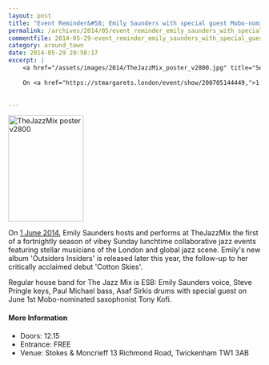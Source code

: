 ```yaml
---
layout: post
title: "Event Reminder&#58; Emily Saunders with special guest Mobo-nominated saxophonist Tony Kofi"
permalink: /archives/2014/05/event_reminder_emily_saunders_with_special_guest_m.html
commentfile: 2014-05-29-event_reminder_emily_saunders_with_special_guest_m
category: around_town
date: 2014-05-29 20:58:17
excerpt: |
    <a href="/assets/images/2014/TheJazzMix_poster_v2800.jpg" title="See larger version of - TheJazzMix poster v2800"><img src="/assets/images/2014/TheJazzMix_poster_v2800_thumb.jpg" width="150" height="212" alt="TheJazzMix poster v2800" class="photo right" /></a>
    
    On <a href="https://stmargarets.london/event/show/200705144449,">1 June 2014</a> Emily Saunders hosts and performs at TheJazzMix the first of a fortnightly season of vibey Sunday lunchtime collaborative jazz events featuring stellar musicians of the London and global jazz scene. Emily's new album 'Outsiders Insiders' is released later this year, the follow-up to her critically acclaimed debut 'Cotton Skies'.
    

---
```


<a href="/assets/images/2014/TheJazzMix_poster_v2800.jpg" title="See larger version of - TheJazzMix poster v2800"><img src="/assets/images/2014/TheJazzMix_poster_v2800_thumb.jpg" width="150" height="212" alt="TheJazzMix poster v2800" class="photo right" /></a>

On [1 June 2014](/event/show/200705144449), Emily Saunders hosts and performs at TheJazzMix the first of a fortnightly season of vibey Sunday lunchtime collaborative jazz events featuring stellar musicians of the London and global jazz scene. Emily's new album 'Outsiders Insiders' is released later this year, the follow-up to her critically acclaimed debut 'Cotton Skies'.

Regular house band for The Jazz Mix is ESB: Emily Saunders voice, Steve Pringle keys, Paul Michael bass, Asaf Sirkis drums with special guest on June 1st Mobo-nominated saxophonist Tony Kofi.

#### More Information

-   Doors: 12.15
-   Entrance: FREE
-   Venue: Stokes & Moncrieff 13 Richmond Road, Twickenham TW1 3AB
